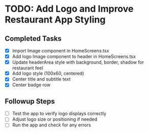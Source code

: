 # TODO: Add Logo and Improve Restaurant App Styling

## Completed Tasks
- [x] Import Image component in HomeScreens.tsx
- [x] Add logo Image component to header in HomeScreens.tsx
- [x] Update headerArea style with background, border, shadow for restaurant feel
- [x] Add logo style (100x60, centered)
- [x] Center title and subtitle text
- [x] Center badge row

## Followup Steps
- [ ] Test the app to verify logo displays correctly
- [ ] Adjust logo size or positioning if needed
- [ ] Run the app and check for any errors
